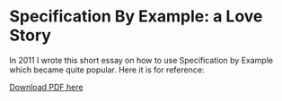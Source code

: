 # Specification By Example: a Love Story

In 2011 I wrote this short essay on how to use Specification by Example which became quite popular. Here it is for reference:

[Download PDF here](/Automatede2eTesting//Specification-by-Example-a-love-story.pdf)
